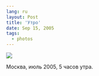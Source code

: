 ```yaml
---
lang: ru
layout: Post
title: 'Утро'
date: Sep 15, 2005
tags:
  - photos
---
```


![](http://wow.sapegin.me/021x2j321F24/F0085-0003.jpg)

Москва, июль 2005, 5 часов утра.
